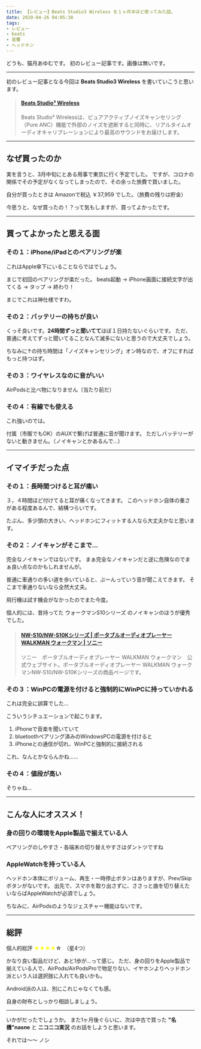 ```yaml
---
title: 【レビュー】Beats Studio3 Wireless を１ヶ月半ほど使ってみた話。
date: 2020-04-26 04:05:38
tags: 
- レビュー
- beats
- 音響
- ヘッドホン
---
```


どうも、猫月あゆむです。
初のレビュー記事です。画像は無いです。

<!-- more -->

<hr>

初のレビュー記事となる今回は **Beats Studio3 Wireless** を書いていこうと思います。

<blockquote class="embedly-card" data-card-controls="0" data-card-theme="dark"><h4><a href="https://www.beatsbydre.com/jp/headphones/studio3-wireless">Beats Studio&sup3; Wireless</a></h4><p>Beats Studio&sup3; Wirelessは、ピュアアクティブノイズキャンセリング（Pure ANC）機能で外部のノイズを遮断すると同時に、リアルタイムオーディオキャリブレーションにより最高のサウンドをお届けします。</p></blockquote>
<script async src="//cdn.embedly.com/widgets/platform.js" charset="UTF-8"></script>

<hr>

## なぜ買ったのか
実を言うと、3月中旬にとある用事で東京に行く予定でした。
ですが、コロナの関係でその予定がなくなってしまったので、その余った旅費で買いました。

自分が買ったときは Amazonで税込 ￥37,959 でした。（旅費の残りは貯金）


今思うと、なぜ買ったの！？って気もしますが、買ってよかったです。

---

## 買ってよかったと思える面

### その１：iPhone/iPadとのペアリングが楽

これはApple傘下にいることならではでしょう。

まじで初回のペアリングが楽だった。
beats起動 → iPhone画面に接続文字が出てくる → タップ → 終わり！

まじでこれは神仕様ですわ。

### その２：バッテリーの持ちが良い

くっそ良いです。**24時間ずっと聞いてて**ほぼ１日持たないぐらいです。
ただ、普通に考えてずっと聞いてることなんて滅多にないと思うので大丈夫でしょう。

ちなみに↑の持ち時間は「ノイズキャンセリング」オン時なので、オフにすればもっと持つはず。

### その３：ワイヤレスなのに音がいい
AirPodsと比べ物になりません（当たり前だ）

### その４：有線でも使える
これ強いのでは。

付属（市販でもOK）のAUXで繋げば普通に音が聞けます。
ただしバッテリーがないと動きません。（ノイキャンとかあるんで...）

---

## イマイチだった点

### その１：長時間つけると耳が痛い
３，４時間ほど付けてると耳が痛くなってきます。
このヘッドホン自体の重さがある程度あるんで、結構つらいです。

たぶん、多少頭の大きい、ヘッドホンにフィットする人なら大丈夫かなと思います。

### その２：ノイキャンがそこまで...
完全なノイキャンではないです。
まぁ完全なノイキャンだと逆に危険なのでまぁ良い点なのかもしれませんが。

普通に車通りの多い道を歩いていると、ぶーんっていう音が聞こえてきます。
そこまで車通りないなら全然大丈夫。

飛行機は試す機会がなかったのでまた今度。

個人的には、昔持ってた ウォークマンS10シリーズ のノイキャンのほうが優秀でした。

<blockquote class="embedly-card" data-card-controls="0" data-card-theme="dark"><h4><a href="https://www.sony.jp/walkman/products/NW-S10_series/">NW-S10/NW-S10Kシリーズ | ポータブルオーディオプレーヤー WALKMAN ウォークマン | ソニー</a></h4><p>ソニー　ポータブルオーディオプレーヤー WALKMAN ウォークマン　公式ウェブサイト。ポータブルオーディオプレーヤー WALKMAN ウォークマンNW-S10/NW-S10Kシリーズの商品ページです。</p></blockquote>
<script async src="//cdn.embedly.com/widgets/platform.js" charset="UTF-8"></script>


### その３：WinPCの電源を付けると強制的にWinPCに持っていかれる
これは完全に誤算でした...

こういうシチュエーションで起こります。

1. iPhoneで音楽を聞いていて
2. bluetoothペアリング済みのWindowsPCの電源を付けると
3. iPhoneとの通信が切れ、WinPCと強制的に接続される

これ、なんとかならんかね......

### その４：値段が高い
そりゃね...

--- 

## こんな人にオススメ！

### 身の回りの環境をApple製品で揃えている人
ペアリングのしやすさ・各端末の切り替えやすさはダントツですね

### AppleWatchを持っている人
ヘッドホン本体にボリューム、再生・一時停止ボタンはありますが、Prev/Skipボタンがないです。
出先で、スマホを取り出さずに、ささっと曲を切り替えたいならばAppleWatchが必須でしょう。

ちなみに、AirPodsのようなジェスチャー機能はないです。

---

## 総評

個人的総評 <span style="color:yellow;">★★★★</span>☆　（星4つ）

かなり良い製品だけど、あと1歩が...って感じ。
ただ、身の回りをApple製品で揃えている人で、AirPods/AirPodsProで物足りない、イヤホンよりヘッドホン派という人は選択肢に入れても良いかも。

Android派の人は、別にこれじゃなくても感。

自身の財布としっかり相談しましょう。

---

いかがだったでしょうか。
また1ヶ月後ぐらいに、次は中古で買った **"名機"nasne** と **ニコニコ実況** のお話をしようと思います。

それでは～～
ノシ